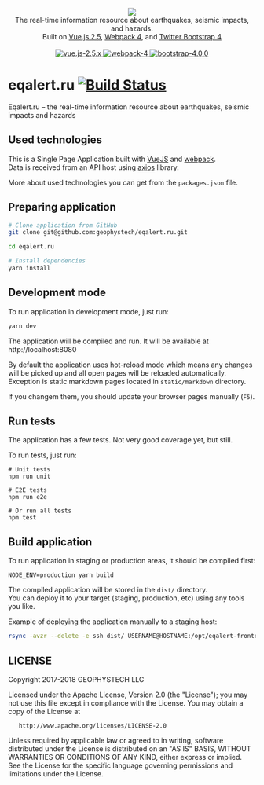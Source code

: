 <p align="center">
<a href="https://eqalert.ru">
    <img src="https://raw.githubusercontent.com/geophystech/eqalert.ru/master/src/assets/img/logos/eqalert.png">
</a>

<br>
The real-time information resource about earthquakes, seismic impacts, and hazards.
<br>
Built on <a href="https://vuejs.org">Vue.js 2.5</a>, <a href="https://webpack.js.org">Webpack 4</a>, and <a href="https://getbootstrap.com/docs/4.0">Twitter Bootstrap 4</a>
<br>
<br>

<a href="https://vuejs.org">
    <img alt="vue.js-2.5.x" src="https://img.shields.io/badge/vue.js-2.5-337ab7.svg?style=flat-square">
</a>

<a href="https://getbootstrap.com/docs/4.0">
    <img alt="webpack-4" src="https://img.shields.io/badge/webpack-4-337ab7.svg?style=flat-square">
</a>

<a href="https://getbootstrap.com/docs/4.0">
    <img alt="bootstrap-4.0.0" src="https://img.shields.io/badge/bootstrap-4-337ab7.svg?style=flat-square">
</a>

<br>

</p>


# eqalert.ru [![Build Status](https://travis-ci.org/geophystech/eqalert.ru.svg?branch=master)](https://travis-ci.org/geophystech/eqalert.ru)

Eqalert.ru – the real-time information resource about earthquakes, seismic impacts and hazards

## Used technologies

This is a Single Page Application built with [VueJS](https://vuejs.org/) and [webpack](https://webpack.js.org/).     
Data is received from an API host using [axios](https://github.com/axios/axios) library. 

More about used technologies you can get from the `packages.json` file.

## Preparing application

```bash
# Clone application from GitHub
git clone git@github.com:geophystech/eqalert.ru.git

cd eqalert.ru

# Install dependencies
yarn install 
```


## Development mode

To run application in development mode, just run:

``` bash
yarn dev
```

The application will be compiled and run. 
It will be available at http://localhost:8080 

By default the application uses hot-reload mode which means any changes will be picked up and all open pages will be reloaded automatically.
Exception is static markdown pages located in `static/markdown` directory. 

If you changem them, you should update your browser pages manually (`F5`).

## Run tests

The application has a few tests. Not very good coverage yet, but still. 

To run tests, just run:

```
# Unit tests
npm run unit

# E2E tests
npm run e2e

# Or run all tests
npm test
```

## Build application 

To run application in staging or production areas, it should be compiled first:

```
NODE_ENV=production yarn build
```

The compiled application will be stored in the `dist/` directory.     
You can deploy it to your target (staging, production, etc) using any tools you like. 

Example of deploying the application manually to a staging host:

```bash
rsync -avzr --delete -e ssh dist/ USERNAME@HOSTNAME:/opt/eqalert-frontend-test
```

## LICENSE

   Copyright 2017-2018 GEOPHYSTECH LLC

   Licensed under the Apache License, Version 2.0 (the "License");
   you may not use this file except in compliance with the License.
   You may obtain a copy of the License at

       http://www.apache.org/licenses/LICENSE-2.0

   Unless required by applicable law or agreed to in writing, software
   distributed under the License is distributed on an "AS IS" BASIS,
   WITHOUT WARRANTIES OR CONDITIONS OF ANY KIND, either express or implied.
   See the License for the specific language governing permissions and
   limitations under the License.
